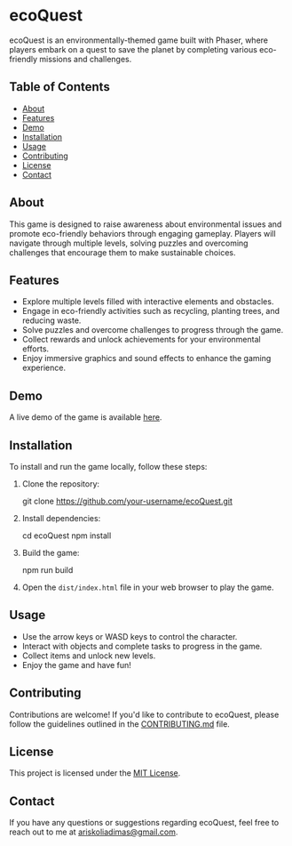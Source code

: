 # ecoQuest

ecoQuest is an environmentally-themed game built with Phaser, where players embark on a quest to save the planet by completing various eco-friendly missions and challenges.

## Table of Contents

- [About](#about)
- [Features](#features)
- [Demo](#demo)
- [Installation](#installation)
- [Usage](#usage)
- [Contributing](#contributing)
- [License](#license)
- [Contact](#contact)

## About

This game is designed to raise awareness about environmental issues and promote eco-friendly behaviors through engaging gameplay. Players will navigate through multiple levels, solving puzzles and overcoming challenges that encourage them to make sustainable choices.

## Features

- Explore multiple levels filled with interactive elements and obstacles.
- Engage in eco-friendly activities such as recycling, planting trees, and reducing waste.
- Solve puzzles and overcome challenges to progress through the game.
- Collect rewards and unlock achievements for your environmental efforts.
- Enjoy immersive graphics and sound effects to enhance the gaming experience.

## Demo

A live demo of the game is available [here](https://your-demo-link.com).

## Installation

To install and run the game locally, follow these steps:

1. Clone the repository:

    git clone https://github.com/your-username/ecoQuest.git

2. Install dependencies:

    cd ecoQuest
    npm install

3. Build the game:

    npm run build

4. Open the `dist/index.html` file in your web browser to play the game.

## Usage

- Use the arrow keys or WASD keys to control the character.
- Interact with objects and complete tasks to progress in the game.
- Collect items and unlock new levels.
- Enjoy the game and have fun!

## Contributing

Contributions are welcome! If you'd like to contribute to ecoQuest, please follow the guidelines outlined in the [CONTRIBUTING.md](CONTRIBUTING.md) file.

## License

This project is licensed under the [MIT License](LICENSE).

## Contact

If you have any questions or suggestions regarding ecoQuest, feel free to reach out to me at ariskoliadimas@gmail.com.

